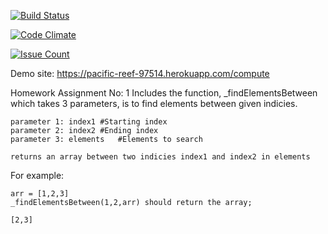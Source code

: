 [![Build Status](https://travis-ci.org/yunusyurdakul/hw1.svg?branch=master)](https://travis-ci.org/yunusyurdakul/hw1)

[![Code Climate](https://codeclimate.com/github/yunusyurdakul/hw1/badges/gpa.svg)](https://codeclimate.com/github/yunusyurdakul/hw1)

[![Issue Count](https://codeclimate.com/github/yunusyurdakul/hw1/badges/issue_count.svg)](https://codeclimate.com/github/yunusyurdakul/hw1)

Demo site: https://pacific-reef-97514.herokuapp.com/compute

Homework Assignment No: 1
Includes the function, _findElementsBetween which takes 3 parameters, is to find elements between given indicies.

	parameter 1: index1	#Starting index
	parameter 2: index2	#Ending index
	parameter 3: elements	#Elements to search

	returns an array between two indicies index1 and index2 in elements

For example:

	arr = [1,2,3]
	_findElementsBetween(1,2,arr) should return the array; 

	[2,3]
